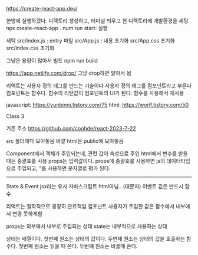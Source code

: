 https://create-react-app.dev/ 

한방에 실행하겠다.
디렉토리 생성하고, 터미널 띄우고 현 디렉토리에 개발환경을 세팅
npx create-react-app . 
num run start: 실행

세탁
src/index.js : entry 파일
src/App.js : 내용 초기화
src/App.css 초기화
src/index.css 초기화

그냥은 용량이 많아서 빌드
npm run build

https://app.netlify.com/drop/
그냥 drop하면 알아서 됨

리액트는 사용자 정의 태그를 만드는 기술이다
사용자 정의 태그를 컴포넌트라고 부른다
컴포넌트는 함수다.
함수의 리턴값이 컴포넌트의 UI가 된다.
함수를 사용해서 재사용

javascript: https://yunbinni.tistory.com/75
html: https://worlf.tistory.com/50

Class 3

기존 주소
https://github.com/coohde/react-2023-7-22

src 폴더에다 모아놓음
바깥 html은 public에 모아놓음

Component에서 객체가 주입되는데, 관련 값이 속성으로 주입
<Counter title="불면증 카운터1" initValue="10"></Counter>
html에서 변수를 받을 때는 중괄호를 사용
props는 입력값이다.
props에 중괄호를 사용하면 js의 데이터타입으로 주입되고, "를 사용하면 문자열로 평가 된다.

---
State & Event
jsx라는 유사 자바스크립트
html아님..  (대문자)
이벤트 값은 반드시 함수

리액트는 철학적으로 굉장히 관료적임
컴포넌트 사용자가 주입한 값은 함수에서 내부에서 변경 못하게함

props는 외부에서 내부로 주입되는 상태
state는 내부적으로 사용하는 상태

상태는 배열이다.
첫번째 원소는 상태의 값이다.
두번재 원소는 상태의 값을 호출하는 함수다.
첫번째 원소는 읽을 때 쓴다.
두번째 원소는 바꿀때 쓴다.
